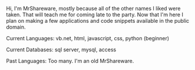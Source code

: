 Hi, I'm MrShareware, mostly because all of the other names I liked were taken.
That will teach me for coming late to the party.
Now that I'm here I plan on making a few applications and code snippets
available in the public domain.

Current Languages: vb.net, html, javascript, css, python (beginner)

Current Databases: sql server, mysql, access

Past Languages: Too many. I'm an old MrShareware.
